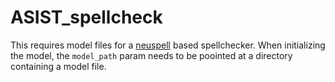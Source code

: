 # ASIST_spellcheck

This requires model files for a [neuspell](https://github.com/neuspell) based spellchecker. When initializing the model, the `model_path` param needs to be poointed at a directory containing a model file.
